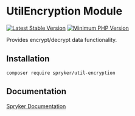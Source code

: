 # UtilEncryption Module
[![Latest Stable Version](https://poser.pugx.org/spryker/util-encryption/v/stable.svg)](https://packagist.org/packages/spryker/util-encryption)
[![Minimum PHP Version](https://img.shields.io/badge/php-%3E%3D%208.1-8892BF.svg)](https://php.net/)

Provides encrypt/decrypt data functionality.

## Installation

```
composer require spryker/util-encryption
```

## Documentation

[Spryker Documentation](https://docs.spryker.com)
